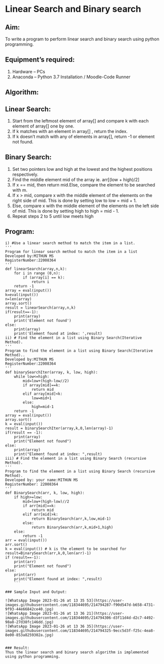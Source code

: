 # Linear Search and Binary search
## Aim:
To write a program to perform linear search and binary search using python programming.
## Equipment’s required:
1.	Hardware – PCs
2.	Anaconda – Python 3.7 Installation / Moodle-Code Runner
## Algorithm:
## Linear Search:
1.	Start from the leftmost element of array[] and compare k with each element of array[] one by one.
2.	If k matches with an element in array[] , return the index.
3.	If k doesn’t match with any of elements in array[], return -1 or element not found.
## Binary Search:
1.	Set two pointers low and high at the lowest and the highest positions respectively.
2.	Find the middle element mid of the array ie. arr[(low + high)/2]
3.	If x == mid, then return mid.Else, compare the element to be searched with m.
4.	If x > mid, compare x with the middle element of the elements on the right side of mid. This is done by setting low to low = mid + 1.
5.	Else, compare x with the middle element of the elements on the left side of mid. This is done by setting high to high = mid - 1.
6.	Repeat steps 2 to 5 until low meets high
## Program:
```
i) #Use a linear search method to match the item in a list.
'''
Program for linear search method to match the item in a list
Developed by:MITHUN MS
RegisterNumber:22008364
'''
def linearSearch(array,n,k):
    for i in range (0,n):
        if (array[i] == k):
            return i
    return -1    
array = eval(input())
k=eval(input())
n=len(array)
array.sort()
result = linearSearch(array,n,k)
if(result==-1):
    print(array)
    print('Element not found')
else:
    print(array)
    print('Element found at index: ',result)
ii) # Find the element in a list using Binary Search(Iterative Method).
'''
Program to find the element in a list using Binary Search(Iterative Method)..
Developed by:MITHUN MS
RegisterNumber:22008364
'''
def binarySearchIter(array, k, low, high):
    while low<=high:
        mid=low+(high-low//2)
        if array[mid]==k:
            return mid
        elif array[mid]<k:
            low=mid+1
        else:
            high=mid-1
    return -1
array = eval(input())
array.sort()
k = eval(input())
result = binarySearchIter(array,k,0,len(array)-1)
if(result == -1):
    print(array)
    print("Element not found")
else:
    print(array)
    print("Element found at index: ",result)
iii) # Find the element in a list using Binary Search (recursive Method).
'''
Program to find the element in a list using Binary Search (recursive Method).
Developed by: your name:MITHUN MS
RegisterNumber: 22008364
'''
def BinarySearch(arr, k, low, high):
    if high>=low:
        mid=low+(high-low)//2
        if arr[mid]==k:
            return mid
        elif arr[mid]>k:
            return BinarySearch(arr,k,low,mid-1)
        else:
            return BinarySearch(arr,k,mid+1,high)
    else:
        return -1    
arr = eval(input())
arr.sort()
k = eval(input()) # k is the element to be searched for
result=BinarySearch(arr,k,0,len(arr)-1)
if (result==-1):
    print(arr)
    print("Element not found")
else:
    print(arr)
    print("Element found at index: ",result)
    ```
    
### Sample Input and Output:

![WhatsApp Image 2023-01-26 at 13 35 53](https://user-images.githubusercontent.com/118344695/214794287-f90d547d-b658-4731-9f93-44e66842ce40.jpg)
![WhatsApp Image 2023-01-26 at 13 36 21](https://user-images.githubusercontent.com/118344695/214794306-d3f11d4d-d2c7-4492-98a8-27d38fc146dd.jpg)
![WhatsApp Image 2023-01-26 at 13 36 35](https://user-images.githubusercontent.com/118344695/214794325-9ecc5d3f-f25c-4ea8-8e00-853a8259302a.jpg)


### Result:
Thus the linear search and binary search algorithm is implemented using python programming.
